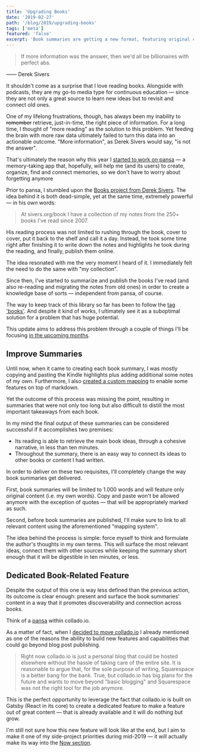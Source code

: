 ```yaml
---
title: 'Upgrading Books'
date: '2019-02-27'
path: '/blog/2019/upgrading-books'
tags: ['meta']
featured: 'false'
excerpt: 'Book summaries are getting a new format, featuring original content and shorter word-count. Also during mid-2019, I will be working on a dedicated feature within collado.io to surface its content even more.'
---
```


> If more information was the answer, then we'd all be billionaires with perfect abs.

—— Derek Sivers

It shouldn't come as a surprise that I love reading books. Alongside with podcasts, they are my go-to media type for continuous education — since they are not only a great source to learn new ideas but to revisit and connect old ones.

One of my lifelong frustrations, though, has always been my inability to ~~remember~~ retrieve, just-in-time, the right piece of information. For a long time, I thought of "more reading" as the solution to this problem. Yet feeding the brain with more raw data ultimately failed to turn this data into an actionable outcome. "More information", as Derek Sivers would say, "is not the answer".

That's ultimately the reason why this year I [started to work on pansa](/tags/pansa) — a memory-taking app that, hopefully, will help me (and its users) to create, organize, find and connect memories, so we don't have to worry about forgetting anymore

Prior to pansa, I stumbled upon the [Books project from Derek Sivers](https://sivers.org/book). The idea behind it is both dead-simple, yet at the same time, extremely powerful — in his own words:

> At sivers.org/book I have a collection of my notes from the 250+ books I've read since 2007.

His reading process was not limited to rushing through the book, cover to cover, put it back to the shelf and call it a day. Instead, he took some time right after finishing it to write down the notes and highlights he took during the reading, and finally, publish them online.

The idea resonated with me the very moment I heard of it. I immediately felt the need to do the same with "my collection".

Since then, I've started to summarize and publish the books I've read (and also re-reading and migrating the notes from old ones) in order to create a knowledge base of sorts — independent from pansa, of course.

The way to keep track of this library so far has been to follow the [tag 'books'](/tags/books). And despite it kind of works, I ultimately see it as a suboptimal solution for a problem that has huge potential.

This update aims to address this problem through a couple of things I'll be focusing [in the upcoming months](/now).

## Improve Summaries

Until now, when it came to creating each book summary, I was mostly copying and pasting the Kindle highlights plus adding additional some notes of my own. Furthermore, I also [created a custom mapping](/blog/2019/productizing-hacks) to enable some features on top of markdown.

Yet the outcome of this process was missing the point, resulting in summaries that were not only too long but also difficult to distill the most important takeaways from each book.

In my mind the final output of these summaries can be considered successful if it accomplishes two premises:

- Its reading is able to retrieve the main book ideas, through a cohesive narrative, in less than ten minutes.
- Throughout the summary, there is an easy way to connect its ideas to other books or content I had written.

In order to deliver on these two requisites, I'll completely change the way book summaries get delivered.

First, book summaries will be limited to 1.000 words and will feature only original content (i.e. my own words). Copy and paste won't be allowed anymore with the exception of quotes — that will be appropriately marked as such.

Second, before book summaries are published, I'll make sure to link to all relevant content using the aforementioned "mapping system".

The idea behind the process is simple: force myself to think and formulate the author's thoughts in my own terms. This will surface the most relevant ideas, connect them with other sources while keeping the summary short enough that it will be digestible in ten minutes, or less.

## Dedicated Book-Related Feature

Despite the output of this one is way less defined than the previous action, its outcome is clear enough: present and surface the book summaries' content in a way that it promotes discoverability and connection across books.

Think of a [pansa](/tags/pansa) within collado.io.

As a matter of fact, when I [decided to move collado.io](/blog/2018/moving-collado-io) I already mentioned as one of the reasons the ability to build new features and capabilities that could go beyond blog post publishing.

> Right now collado.io is just a personal blog that could be hosted elsewhere without the hassle of taking care of the entire site. It is reasonable to argue that, for the sole purpose of writing, Squarespace is a better bang for the bank. True, but collado.io has big plans for the future and wants to move beyond "basic blogging" and Squarespace was not the right tool for the job anymore.

This is the perfect opportunity to leverage the fact that collado.io is built on Gatsby (React in its core) to create a dedicated feature to make a feature out of great content — that is already available and it will do nothing but grow.

I'm still not sure how this new feature will look like at the end, but I aim to make it one of my side-project priorities during mid-2019 — it will actually make its way into the [Now section](/now).
